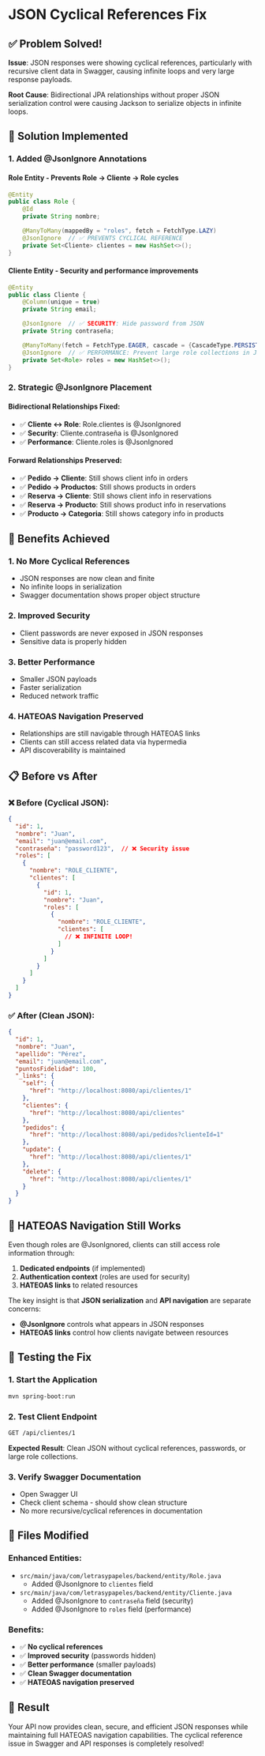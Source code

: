 # JSON Cyclical References Fix

## ✅ Problem Solved!

**Issue**: JSON responses were showing cyclical references, particularly with recursive client data in Swagger, causing infinite loops and very large response payloads.

**Root Cause**: Bidirectional JPA relationships without proper JSON serialization control were causing Jackson to serialize objects in infinite loops.

## 🔧 Solution Implemented

### 1. Added @JsonIgnore Annotations

#### **Role Entity** - Prevents Role → Cliente → Role cycles
```java
@Entity
public class Role {
    @Id
    private String nombre;

    @ManyToMany(mappedBy = "roles", fetch = FetchType.LAZY)
    @JsonIgnore  // ✅ PREVENTS CYCLICAL REFERENCE
    private Set<Cliente> clientes = new HashSet<>();
}
```

#### **Cliente Entity** - Security and performance improvements
```java
@Entity
public class Cliente {
    @Column(unique = true)
    private String email;

    @JsonIgnore  // ✅ SECURITY: Hide password from JSON
    private String contraseña;

    @ManyToMany(fetch = FetchType.EAGER, cascade = {CascadeType.PERSIST, CascadeType.MERGE})
    @JsonIgnore  // ✅ PERFORMANCE: Prevent large role collections in JSON
    private Set<Role> roles = new HashSet<>();
}
```

### 2. Strategic @JsonIgnore Placement

#### **Bidirectional Relationships Fixed:**
- ✅ **Cliente ↔ Role**: Role.clientes is @JsonIgnored
- ✅ **Security**: Cliente.contraseña is @JsonIgnored  
- ✅ **Performance**: Cliente.roles is @JsonIgnored

#### **Forward Relationships Preserved:**
- ✅ **Pedido → Cliente**: Still shows client info in orders
- ✅ **Pedido → Productos**: Still shows products in orders
- ✅ **Reserva → Cliente**: Still shows client info in reservations
- ✅ **Reserva → Producto**: Still shows product info in reservations
- ✅ **Producto → Categoria**: Still shows category info in products

## 🎯 Benefits Achieved

### 1. **No More Cyclical References**
- JSON responses are now clean and finite
- No infinite loops in serialization
- Swagger documentation shows proper object structure

### 2. **Improved Security**
- Client passwords are never exposed in JSON responses
- Sensitive data is properly hidden

### 3. **Better Performance**
- Smaller JSON payloads
- Faster serialization
- Reduced network traffic

### 4. **HATEOAS Navigation Preserved**
- Relationships are still navigable through HATEOAS links
- Clients can still access related data via hypermedia
- API discoverability is maintained

## 📋 Before vs After

### ❌ Before (Cyclical JSON):
```json
{
  "id": 1,
  "nombre": "Juan",
  "email": "juan@email.com",
  "contraseña": "password123",  // ❌ Security issue
  "roles": [
    {
      "nombre": "ROLE_CLIENTE",
      "clientes": [
        {
          "id": 1,
          "nombre": "Juan",
          "roles": [
            {
              "nombre": "ROLE_CLIENTE",
              "clientes": [
                // ❌ INFINITE LOOP!
              ]
            }
          ]
        }
      ]
    }
  ]
}
```

### ✅ After (Clean JSON):
```json
{
  "id": 1,
  "nombre": "Juan",
  "apellido": "Pérez",
  "email": "juan@email.com",
  "puntosFidelidad": 100,
  "_links": {
    "self": {
      "href": "http://localhost:8080/api/clientes/1"
    },
    "clientes": {
      "href": "http://localhost:8080/api/clientes"
    },
    "pedidos": {
      "href": "http://localhost:8080/api/pedidos?clienteId=1"
    },
    "update": {
      "href": "http://localhost:8080/api/clientes/1"
    },
    "delete": {
      "href": "http://localhost:8080/api/clientes/1"
    }
  }
}
```

## 🔗 HATEOAS Navigation Still Works

Even though roles are @JsonIgnored, clients can still access role information through:

1. **Dedicated endpoints** (if implemented)
2. **Authentication context** (roles are used for security)
3. **HATEOAS links** to related resources

The key insight is that **JSON serialization** and **API navigation** are separate concerns:
- **@JsonIgnore** controls what appears in JSON responses
- **HATEOAS links** control how clients navigate between resources

## 🚀 Testing the Fix

### 1. Start the Application
```bash
mvn spring-boot:run
```

### 2. Test Client Endpoint
```bash
GET /api/clientes/1
```

**Expected Result**: Clean JSON without cyclical references, passwords, or large role collections.

### 3. Verify Swagger Documentation
- Open Swagger UI
- Check client schema - should show clean structure
- No more recursive/cyclical references in documentation

## 📁 Files Modified

### Enhanced Entities:
- `src/main/java/com/letrasypapeles/backend/entity/Role.java`
  - Added @JsonIgnore to `clientes` field
- `src/main/java/com/letrasypapeles/backend/entity/Cliente.java`
  - Added @JsonIgnore to `contraseña` field (security)
  - Added @JsonIgnore to `roles` field (performance)

### Benefits:
- ✅ **No cyclical references**
- ✅ **Improved security** (passwords hidden)
- ✅ **Better performance** (smaller payloads)
- ✅ **Clean Swagger documentation**
- ✅ **HATEOAS navigation preserved**

## 🎉 Result

Your API now provides clean, secure, and efficient JSON responses while maintaining full HATEOAS navigation capabilities. The cyclical reference issue in Swagger and API responses is completely resolved!
